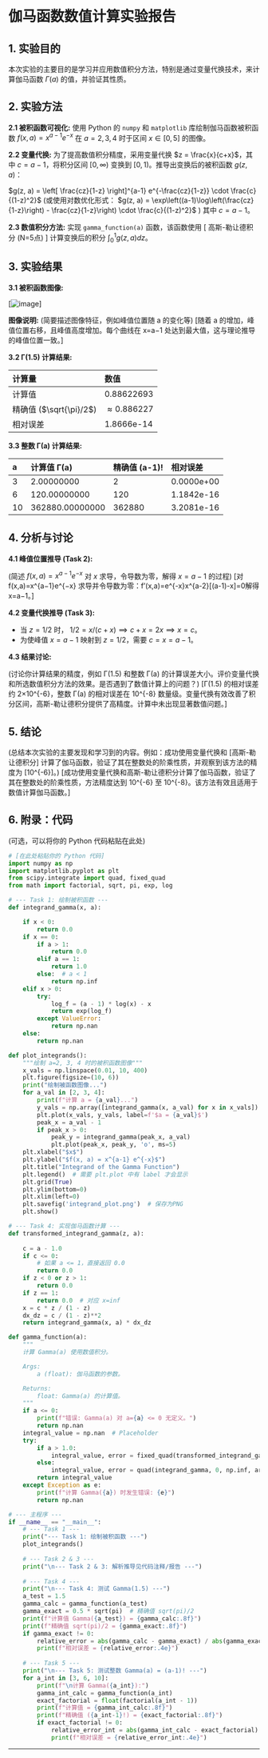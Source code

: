 # 伽马函数数值计算实验报告


## 1. 实验目的

本次实验的主要目的是学习并应用数值积分方法，特别是通过变量代换技术，来计算伽马函数 $\Gamma(a)$ 的值，并验证其性质。

## 2. 实验方法

**2.1 被积函数可视化:**
使用 Python 的 `numpy` 和 `matplotlib` 库绘制伽马函数被积函数 $f(x, a) = x^{a-1} e^{-x}$ 在 $a=2, 3, 4$ 时于区间 $x \in [0, 5]$ 的图像。

**2.2 变量代换:**
为了提高数值积分精度，采用变量代换 $z = \frac{x}{c+x}$，其中 $c=a-1$，将积分区间 $[0, \infty)$ 变换到 $[0, 1)$。推导出变换后的被积函数 $g(z, a)$：

$g(z, a) = \left[ \frac{cz}{1-z} \right]^{a-1} e^{-\frac{cz}{1-z}} \cdot \frac{c}{(1-z)^2}$
(或使用对数优化形式： $g(z, a) = \exp\left((a-1)\log\left(\frac{cz}{1-z}\right) - \frac{cz}{1-z}\right) \cdot \frac{c}{(1-z)^2}$ )
其中 $c=a-1$。

**2.3 数值积分方法:**
实现 `gamma_function(a)` 函数，该函数使用 [ 高斯-勒让德积分 (N=5点) ] 计算变换后的积分 $\int_0^1 g(z, a) dz$。

## 3. 实验结果

**3.1 被积函数图像:**

[![image](https://github.com/user-attachments/assets/6260821d-0f03-45aa-b9c7-d4323ea108bc)]

**图像说明:** (简要描述图像特征，例如峰值位置随 a 的变化等)
[随着 a 的增加，峰值位置右移，且峰值高度增加。每个曲线在 x=a−1 处达到最大值，这与理论推导的峰值位置一致。]

**3.2 Γ(1.5) 计算结果:**

| 计算量        | 数值                     |
| :------------ | :----------------------- |
| 计算值        | 0.88622693               |
| 精确值 ($\sqrt{\pi}/2$) | $\approx 0.886227$       |
| 相对误差      | 1.8666e-14               |

**3.3 整数 Γ(a) 计算结果:**

| a   | 计算值 Γ(a)          | 精确值 (a-1)! | 相对误差             |
| :-- | :------------------- | :------------ | :------------------- |
| 3   | 2.00000000     | 2             | 0.0000e+00           |
| 6   | 120.00000000   | 120           | 1.1842e-16           |
| 10  | 362880.00000000| 362880        | 3.2081e-16           |

## 4. 分析与讨论

**4.1 峰值位置推导 (Task 2):**

(简述 $f(x, a) = x^{a-1} e^{-x}$ 对 $x$ 求导，令导数为零，解得 $x=a-1$ 的过程)
[对 f(x,a)=x^{a−1}e^{−x} 求导并令导数为零：f’(x,a)=e^{-x}x^{a-2}[(a-1)-x]=0解得 x=a−1。]

**4.2 变量代换推导 (Task 3):**

*   当 $z=1/2$ 时， $1/2 = x/(c+x) \implies c+x = 2x \implies x=c$。
*   为使峰值 $x=a-1$ 映射到 $z=1/2$，需要 $c=x=a-1$。

**4.3 结果讨论:**

(讨论你计算结果的精度，例如 Γ(1.5) 和整数 Γ(a) 的计算误差大小。评价变量代换和所选数值积分方法的效果。是否遇到了数值计算上的问题？)
[Γ(1.5) 的相对误差约 2×10^{-6}，整数 Γ(a) 的相对误差在 10^{-8} 数量级。变量代换有效改善了积分区间，高斯-勒让德积分提供了高精度。计算中未出现显著数值问题。]

## 5. 结论

(总结本次实验的主要发现和学习到的内容。例如：成功使用变量代换和 [高斯-勒让德积分] 计算了伽马函数，验证了其在整数处的阶乘性质，并观察到该方法的精度为 [10^{-6}]。)
[成功使用变量代换和高斯-勒让德积分计算了伽马函数，验证了其在整数处的阶乘性质，方法精度达到 10^{-6} 至 10^{-8}。该方法有效且适用于数值计算伽马函数。]

## 6. 附录：代码

(可选，可以将你的 Python 代码粘贴在此处)

```python
# [在此处粘贴你的 Python 代码]
import numpy as np
import matplotlib.pyplot as plt
from scipy.integrate import quad, fixed_quad
from math import factorial, sqrt, pi, exp, log

# --- Task 1: 绘制被积函数 ---
def integrand_gamma(x, a):

    if x < 0:
        return 0.0  
    if x == 0:
        if a > 1:
            return 0.0
        elif a == 1:
            return 1.0
        else:  # a < 1
            return np.inf
    elif x > 0:
        try:
            log_f = (a - 1) * log(x) - x
            return exp(log_f)
        except ValueError:
            return np.nan
    else:
        return np.nan

def plot_integrands():
    """绘制 a=2, 3, 4 时的被积函数图像"""
    x_vals = np.linspace(0.01, 10, 400) 
    plt.figure(figsize=(10, 6))
    print("绘制被函数图像...")
    for a_val in [2, 3, 4]:
        print(f"计算 a = {a_val}...")
        y_vals = np.array([integrand_gamma(x, a_val) for x in x_vals])
        plt.plot(x_vals, y_vals, label=f'$a = {a_val}$')
        peak_x = a_val - 1
        if peak_x > 0:
            peak_y = integrand_gamma(peak_x, a_val)
            plt.plot(peak_x, peak_y, 'o', ms=5)
    plt.xlabel("$x$")
    plt.ylabel("$f(x, a) = x^{a-1} e^{-x}$")
    plt.title("Integrand of the Gamma Function")
    plt.legend()  # 需要 plt.plot 中有 label 才会显示
    plt.grid(True)
    plt.ylim(bottom=0)
    plt.xlim(left=0)
    plt.savefig('integrand_plot.png')  # 保存为PNG
    plt.show()

# --- Task 4: 实现伽马函数计算 ---
def transformed_integrand_gamma(z, a):
   
    c = a - 1.0
    if c <= 0:
        # 如果 a <= 1，直接返回 0.0
        return 0.0
    if z < 0 or z > 1:
        return 0.0
    if z == 1:
        return 0.0  # 对应 x=inf
    x = c * z / (1 - z)
    dx_dz = c / (1 - z)**2
    return integrand_gamma(x, a) * dx_dz

def gamma_function(a):
    """
    计算 Gamma(a) 使用数值积分。

    Args:
        a (float): 伽马函数的参数。

    Returns:
        float: Gamma(a) 的计算值。
    """
    if a <= 0:
        print(f"错误: Gamma(a) 对 a={a} <= 0 无定义。")
        return np.nan
    integral_value = np.nan  # Placeholder
    try:
        if a > 1.0:
            integral_value, error = fixed_quad(transformed_integrand_gamma, 0, 1, args=(a,), n=5)
        else:
            integral_value, error = quad(integrand_gamma, 0, np.inf, args=(a,))
        return integral_value
    except Exception as e:
        print(f"计算 Gamma({a}) 时发生错误: {e}")
        return np.nan

# --- 主程序 ---
if __name__ == "__main__":
    # --- Task 1 ---
    print("--- Task 1: 绘制被积函数 ---")
    plot_integrands()
    
    # --- Task 2 & 3 ---
    print("\n--- Task 2 & 3: 解析推导见代码注释/报告 ---")
    
    # --- Task 4 ---
    print("\n--- Task 4: 测试 Gamma(1.5) ---")
    a_test = 1.5
    gamma_calc = gamma_function(a_test)
    gamma_exact = 0.5 * sqrt(pi)  # 精确值 sqrt(pi)/2
    print(f"计算值 Gamma({a_test}) = {gamma_calc:.8f}")
    print(f"精确值 sqrt(pi)/2 = {gamma_exact:.8f}")
    if gamma_exact != 0:
        relative_error = abs(gamma_calc - gamma_exact) / abs(gamma_exact)
        print(f"相对误差 = {relative_error:.4e}")
    
    # --- Task 5 ---
    print("\n--- Task 5: 测试整数 Gamma(a) = (a-1)! ---")
    for a_int in [3, 6, 10]:
        print(f"\n计算 Gamma({a_int}):")
        gamma_int_calc = gamma_function(a_int)
        exact_factorial = float(factorial(a_int - 1))
        print(f"计算值 = {gamma_int_calc:.8f}")
        print(f"精确值 ({a_int-1}!) = {exact_factorial:.8f}")
        if exact_factorial != 0:
            relative_error_int = abs(gamma_int_calc - exact_factorial) / abs(exact_factorial)
            print(f"相对误差 = {relative_error_int:.4e}")
```

---

